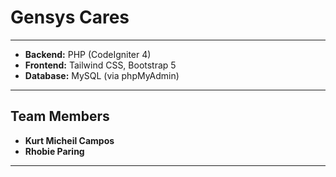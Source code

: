 #  Gensys Cares


---


- **Backend:** PHP (CodeIgniter 4)
- **Frontend:** Tailwind CSS, Bootstrap 5
- **Database:** MySQL (via phpMyAdmin)

---

##  Team Members

- **Kurt Micheil Campos**
- **Rhobie Paring**

---
